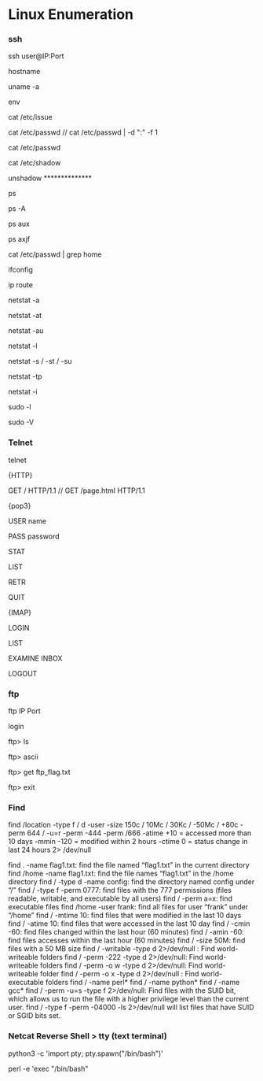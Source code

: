 # Linux Enumeration

### ssh
ssh user@IP:Port

hostname

uname -a

env

cat /etc/issue

cat /etc/passwd  // cat /etc/passwd | -d ":" -f 1

cat /etc/passwd

cat /etc/shadow

unshadow **************

ps

ps -A

ps aux

ps axjf

cat /etc/passwd | grep home

ifconfig

ip route

netstat -a

netstat -at

netstat -au

netstat -l

netstat -s / -st / -su

netstat -tp

netstat -i

sudo -l

sudo -V




### Telnet

telnet <IP> <Port>
  
{HTTP} 

GET / HTTP/1.1  // GET /page.html HTTP/1.1

{pop3}

USER name

PASS password

STAT

LIST

RETR

QUIT

{IMAP}

LOGIN <name> <password>

LIST

EXAMINE INBOX

LOGOUT

  
### ftp
  
ftp IP Port

login

ftp> ls

ftp> ascii

ftp> get ftp_flag.txt

ftp> exit

  
  
### Find
  
find /location
-type f / d
-user
-size 150c / 10Mc / 30Kc / -50Mc / +80c
-perm 644 / -u=r
-perm -444
-perm /666
-atime +10 = accessed more than 10 days
-mmin -120 = modified within 2 hours
-ctime 0 = status change in last 24 hours
2> /dev/null
  
find . -name flag1.txt: find the file named “flag1.txt” in the current directory
find /home -name flag1.txt: find the file names “flag1.txt” in the /home directory
find / -type d -name config: find the directory named config under “/”
find / -type f -perm 0777: find files with the 777 permissions (files readable, writable, and executable by all users)
find / -perm a=x: find executable files
find /home -user frank: find all files for user “frank” under “/home”
find / -mtime 10: find files that were modified in the last 10 days
find / -atime 10: find files that were accessed in the last 10 day
find / -cmin -60: find files changed within the last hour (60 minutes)
find / -amin -60: find files accesses within the last hour (60 minutes)
find / -size 50M: find files with a 50 MB size
find / -writable -type d 2>/dev/null : Find world-writeable folders
find / -perm -222 -type d 2>/dev/null: Find world-writeable folders
find / -perm -o w -type d 2>/dev/null: Find world-writeable folder
find / -perm -o x -type d 2>/dev/null : Find world-executable folders
find / -name perl*
find / -name python*
find / -name gcc*
find / -perm -u=s -type f 2>/dev/null: Find files with the SUID bit, which allows us to run the file with a higher privilege level than the current user. 
find / -type f -perm -04000 -ls 2>/dev/null will list files that have SUID or SGID bits set.
  
  
### Netcat Reverse Shell > tty (text terminal)

python3 -c 'import pty; pty.spawn("/bin/bash")'

perl -e 'exec "/bin/bash"
